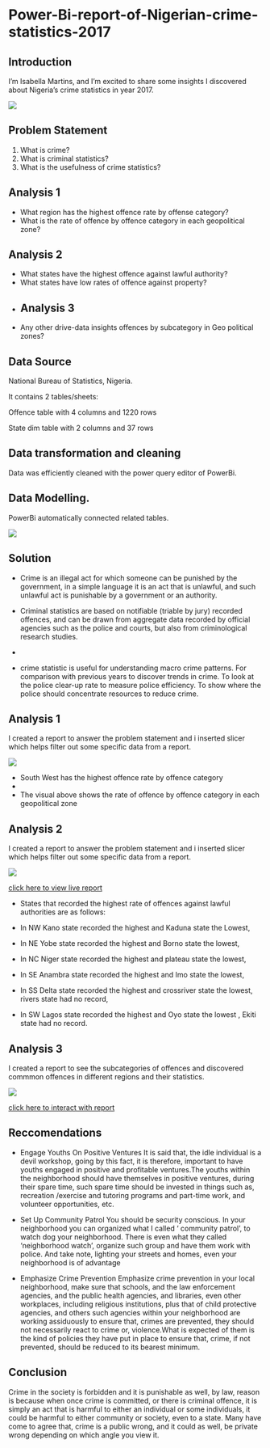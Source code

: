 # Power-Bi-report-of-Nigerian-crime-statistics-2017

## Introduction

I’m Isabella Martins, and I’m excited to share some insights I discovered about Nigeria’s crime statistics in  year 2017.

![](https://github.com/bellaTHEanalyst/Power-Bi-report-of-Nigerian-crime-statistics-2017/blob/main/crime.jpg)

## Problem Statement

1.	What is crime?
2.	What is criminal statistics?
3.	What is the usefulness of crime statistics?
## Analysis 1
- What region has the highest offence rate by offense category? 
- 	What is the rate of offence by offence category in each geopolitical zone?
## Analysis 2
- 	What states have the highest offence against lawful authority?
- 	What states have low rates of offence against property?
- 	## Analysis 3
- 	Any other drive-data insights offences by subcategory in Geo political zones?

## Data Source

National Bureau of Statistics, Nigeria.

It contains 2 tables/sheets:

Offence table with 4 columns and 1220 rows

State dim table with 2 columns and 37 rows

## Data transformation and cleaning

Data was efficiently cleaned with the power query editor of PowerBi.

## Data Modelling.

PowerBi automatically connected related tables.

![](https://github.com/bellaTHEanalyst/Power-Bi-report-of-Nigerian-crime-statistics-2017/blob/main/crime%20statistics%20model.jpg)

## Solution 

-  Crime is an illegal act for which someone can be punished by the government, in a simple language it is an act that is unlawful, and such unlawful act is punishable by a government or an authority.

- Criminal statistics are based on notifiable (triable by jury) recorded offences, and can be drawn from aggregate data recorded by official agencies such as the police and courts, but also from criminological research studies.
- 
- crime statistic is useful for understanding macro crime patterns. For comparison with previous years to discover trends in crime. To look at the police clear-up rate to measure police efficiency. To show where the police should concentrate resources to reduce crime.

## Analysis 1

I created a report  to answer the problem statement and i inserted slicer which  helps  filter out some specific data from a report.  

![](https://github.com/bellaTHEanalyst/Power-Bi-report-of-Nigerian-crime-statistics-2017/blob/main/crime%20analysis%201.jpg)

- South West has the highest offence rate by offence category
- 
- The visual above shows the rate of offence by offence category in each geopolitical zone

## Analysis 2

 I created a report  to answer the problem statement and i inserted slicer which  helps  filter out some specific data from a report.
 
 ![](https://github.com/bellaTHEanalyst/Power-Bi-report-of-Nigerian-crime-statistics-2017/blob/main/crime%20upload.jpg)
 
 
 [click here to view live report](https://app.powerbi.com/view?r=eyJrIjoiNGFmYWEyZGEtZjY3YS00YzdhLWE1MjMtNWI4MmJlYmE4ZTYyIiwidCI6ImI5NGE1YmE0LTUwZTQtNGQ5YS04OWU1LTRlMDAzMzY2MDUwZiIsImMiOjF9&embedImagePlaceholder=true)
 
 - States that recorded the highest rate of offences against lawful authorities are as follows:
 
- In NW Kano state recorded the highest and Kaduna state  the Lowest,

- In NE Yobe  state recorded the highest and Borno  state the lowest,

- In NC Niger state recorded the highest and plateau  state the lowest,

- In SE Anambra state recorded the highest and Imo state the lowest,

- In SS Delta state recorded the highest and crossriver state the lowest, rivers state had no record,

- In SW Lagos state recorded the highest and Oyo  state the lowest , Ekiti state had no record.
 
 ## Analysis 3

 I created a report  to  see the subcategories of offences and discovered commmon offences in different regions and their statistics.
 
 ![](https://github.com/bellaTHEanalyst/Power-Bi-report-of-Nigerian-crime-statistics-2017/blob/main/crime%20subcategories.jpg)
 
 
 [click here to interact with report](https://app.powerbi.com/view?r=eyJrIjoiNGFmYWEyZGEtZjY3YS00YzdhLWE1MjMtNWI4MmJlYmE4ZTYyIiwidCI6ImI5NGE1YmE0LTUwZTQtNGQ5YS04OWU1LTRlMDAzMzY2MDUwZiIsImMiOjF9&embedImagePlaceholder=true)
 
## Reccomendations

- Engage Youths On Positive Ventures
It is said that, the idle individual is a devil workshop, going by this fact, it is therefore, important to have youths engaged in positive and profitable ventures.The youths within the neighborhood should have themselves in positive ventures, during their spare time, such spare time should be invested in things such as, recreation /exercise and tutoring programs and part-time work, and volunteer opportunities, etc.

- Set Up Community Patrol
You should be security conscious. In your neighborhood you can organized what I called ‘ community patrol’, to watch dog your neighborhood.
There is even what they called ‘neighborhood watch’, organize such group and have them work with police. And take note, lighting your streets and homes, even your neighborhood is of advantage

- Emphasize Crime Prevention
Emphasize crime prevention in your local neighborhood, make sure that schools, and the law enforcement agencies, and the public health agencies, and libraries, even other workplaces, including religious institutions, plus that of child protective agencies, and others such agencies within your neighborhood are working assiduously to ensure that, crimes are prevented, they should not necessarily react to crime or, violence.What is expected of them is the kind of policies they have put in place to ensure that, crime, if not prevented, should be reduced to its bearest minimum. 

## Conclusion
Crime in the society is forbidden and it is punishable as well, by law, reason is because when once crime is committed, or there is criminal offence, it is simply an act that is harmful to either an individual or some individuals, it could be harmful to either community or society, even to a state. Many have come to agree that, crime is a public wrong, and it could as well, be private wrong depending on which angle you view it.


 
 
 

 













